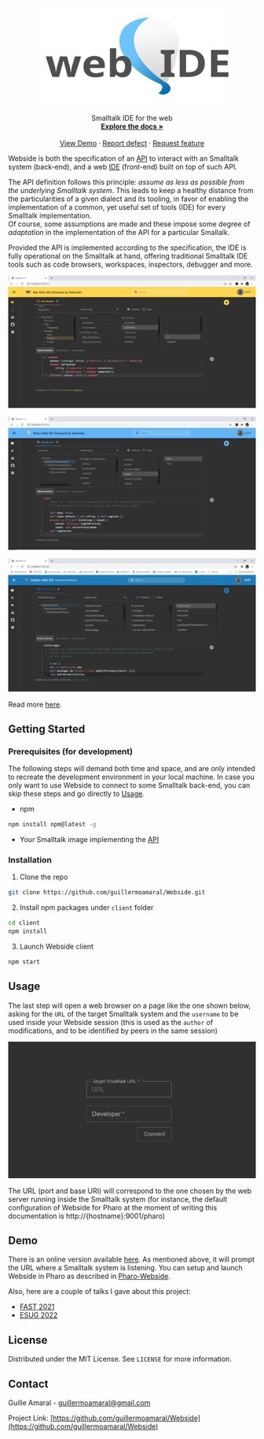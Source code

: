 <!-- PROJECT LOGO -->
<br />
<p align="center">
  <img src="docs/images/webSide.svg" width="400" height="200">
  <!-- <h1 align="center">webside</h1> -->
  <p align="center">
    Smalltalk IDE for the web
    <br />
    <a href="https://github.com/guillermoamaral/Webside/blob/main/docs/README.md"><strong>Explore the docs »</strong></a>
    <br />
    <br />
    <a href="https://webside-zglu.onrender.com">View Demo</a>
    ·
    <a href="https://github.com/guillermoamaral/Webside/issues/new?labels=Type%3A+Defect">Report defect</a>
    ·
    <a href="https://github.com/guillermoamaral/Webside/issues/new?labels=Type%3A+Feature">Request feature</a>
  </p>
</p>

Webside is both the specification of an [API](docs/api) to interact with an Smalltalk system (back-end), and a web [IDE](/docs) (front-end) built on top of such API.

The API definition follows this principle: _assume as less as possible from the underlying Smalltalk system_. This leads to keep a healthy distance from the particularities of a given dialect and its tooling, in favor of enabling the implementation of a common, yet useful set of tools (IDE) for every Smalltalk implementation.\
Of course, some assumptions are made and these impose some degree of _adaptation_ in the implementation of the API for a particular Smallalk.  

Provided the API is implemented according to the specification, the IDE is fully operational on the Smalltalk at hand, offering traditional Smalltalk IDE tools such as code browsers, workspaces, inspectors, debugger and more.

![Webside on Bee](docs/images/WebsideBee.png "Webside on Bee")

![Webside on Pharo](docs/images/WebsidePharo.png "Webside on Pharo")

![Webside on Dolphin](docs/images/WebsideDolphin.png "Webside on Dolphin")

Read more [here](docs).

## Getting Started

### Prerequisites (for development)
The following steps will demand both time and space, and are only intended to recreate the development environment in your local machine.
In case you only want to use Webside to connect to some Smalltalk back-end, you can skip these steps and go directly to [Usage](#usage). 

*  npm
```sh
npm install npm@latest -g
```

*  Your Smalltalk image implementing the [API](docs/api)

### Installation

1. Clone the repo
```sh
git clone https://github.com/guillermoamaral/Webside.git
```
2. Install npm packages under `client` folder
```sh
cd client
npm install
```
3. Launch Webside client
```sh
npm start
```

## Usage
The last step will open a web browser on a page like the one shown below, asking for the `URL` of the target Smalltalk system and the `username` to be used inside your Webside session (this is used as the `author` of modifications, and to be identified by peers in the same session) 

![Connection](docs/images/Connection.png "Webside connection page")

The URL (port and base URI) will correspond to the one chosen by the web server running inside the Smalltalk system (for instance, the default configuration of Webside for Pharo at the moment of writing this documentation is http://{hostname}:9001/pharo)

## Demo
There is an online version available [here](https://webside-zglu.onrender.com). As mentioned above, it will prompt the URL where a Smalltalk system is listening. You can setup and launch Webside in Pharo as described in [Pharo-Webside](https://github.com/guillermoamaral/Pharo-Webside).

Also, here are a couple of talks I gave about this project:
- [FAST 2021](https://www.youtube.com/live/tM4mcTtajGQ?feature=share)
- [ESUG 2022](https://youtu.be/Q4gmWTTFoww) 

## License
Distributed under the MIT License. See `LICENSE` for more information.

## Contact

Guille Amaral - guillermoamaral@gmail.com

Project Link: [https://github.com/guillermoamaral/Webside](https://github.com/guillermoamaral/Webside)


<!-- MARKDOWN LINKS & IMAGES -->
<!-- https://www.markdownguide.org/basic-syntax/#reference-style-links -->
[contributors-shield]: https://img.shields.io/github/contributors/othneildrew/Best-README-Template.svg?style=flat-square
[contributors-url]: https://github.com/othneildrew/Best-README-Template/graphs/contributors
[forks-shield]: https://img.shields.io/github/forks/othneildrew/Best-README-Template.svg?style=flat-square
[forks-url]: https://github.com/othneildrew/Best-README-Template/network/members
[stars-shield]: https://img.shields.io/github/stars/othneildrew/Best-README-Template.svg?style=flat-square
[stars-url]: https://github.com/othneildrew/Best-README-Template/stargazers
[issues-shield]: https://img.shields.io/github/issues/othneildrew/Best-README-Template.svg?style=flat-square
[issues-url]: https://github.com/othneildrew/Best-README-Template/issues
[license-shield]: https://img.shields.io/github/license/othneildrew/Best-README-Template.svg?style=flat-square
[license-url]: https://github.com/othneildrew/Best-README-Template/blob/main/LICENSE.txt
[linkedin-shield]: https://img.shields.io/badge/-LinkedIn-black.svg?style=flat-square&logo=linkedin&colorB=555
[linkedin-url]: https://linkedin.com/in/othneildrew
[product-screenshot]: images/screenshot.png
